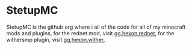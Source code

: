 # StetupMC
StetupMC is the github org where i all of the code for all of my minecraft mods and plugins, 
for the rednet mod, visit [gg.hexon.rednet](https://github.com/stetupmc/gg.hexon.rednet), 
for the withersmp plugin, visit [gg.hexon.wither](https://github.com/stetupmc/gg.hexon.wither),
